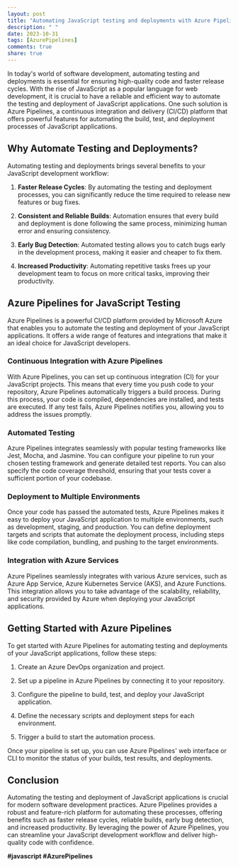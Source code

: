 ```yaml
---
layout: post
title: "Automating JavaScript testing and deployments with Azure Pipelines"
description: " "
date: 2023-10-31
tags: [AzurePipelines]
comments: true
share: true
---
```


In today's world of software development, automating testing and deployments is essential for ensuring high-quality code and faster release cycles. With the rise of JavaScript as a popular language for web development, it is crucial to have a reliable and efficient way to automate the testing and deployment of JavaScript applications. One such solution is Azure Pipelines, a continuous integration and delivery (CI/CD) platform that offers powerful features for automating the build, test, and deployment processes of JavaScript applications.

## Why Automate Testing and Deployments?

Automating testing and deployments brings several benefits to your JavaScript development workflow:

1. **Faster Release Cycles**: By automating the testing and deployment processes, you can significantly reduce the time required to release new features or bug fixes.

2. **Consistent and Reliable Builds**: Automation ensures that every build and deployment is done following the same process, minimizing human error and ensuring consistency.

3. **Early Bug Detection**: Automated testing allows you to catch bugs early in the development process, making it easier and cheaper to fix them.

4. **Increased Productivity**: Automating repetitive tasks frees up your development team to focus on more critical tasks, improving their productivity.

## Azure Pipelines for JavaScript Testing

Azure Pipelines is a powerful CI/CD platform provided by Microsoft Azure that enables you to automate the testing and deployment of your JavaScript applications. It offers a wide range of features and integrations that make it an ideal choice for JavaScript developers.

### Continuous Integration with Azure Pipelines

With Azure Pipelines, you can set up continuous integration (CI) for your JavaScript projects. This means that every time you push code to your repository, Azure Pipelines automatically triggers a build process. During this process, your code is compiled, dependencies are installed, and tests are executed. If any test fails, Azure Pipelines notifies you, allowing you to address the issues promptly.

### Automated Testing

Azure Pipelines integrates seamlessly with popular testing frameworks like Jest, Mocha, and Jasmine. You can configure your pipeline to run your chosen testing framework and generate detailed test reports. You can also specify the code coverage threshold, ensuring that your tests cover a sufficient portion of your codebase.

### Deployment to Multiple Environments

Once your code has passed the automated tests, Azure Pipelines makes it easy to deploy your JavaScript application to multiple environments, such as development, staging, and production. You can define deployment targets and scripts that automate the deployment process, including steps like code compilation, bundling, and pushing to the target environments.

### Integration with Azure Services

Azure Pipelines seamlessly integrates with various Azure services, such as Azure App Service, Azure Kubernetes Service (AKS), and Azure Functions. This integration allows you to take advantage of the scalability, reliability, and security provided by Azure when deploying your JavaScript applications.

## Getting Started with Azure Pipelines

To get started with Azure Pipelines for automating testing and deployments of your JavaScript applications, follow these steps:

1. Create an Azure DevOps organization and project.

2. Set up a pipeline in Azure Pipelines by connecting it to your repository.

3. Configure the pipeline to build, test, and deploy your JavaScript application.

4. Define the necessary scripts and deployment steps for each environment.

5. Trigger a build to start the automation process.

Once your pipeline is set up, you can use Azure Pipelines' web interface or CLI to monitor the status of your builds, test results, and deployments.

## Conclusion

Automating the testing and deployment of JavaScript applications is crucial for modern software development practices. Azure Pipelines provides a robust and feature-rich platform for automating these processes, offering benefits such as faster release cycles, reliable builds, early bug detection, and increased productivity. By leveraging the power of Azure Pipelines, you can streamline your JavaScript development workflow and deliver high-quality code with confidence.

**#javascript #AzurePipelines**